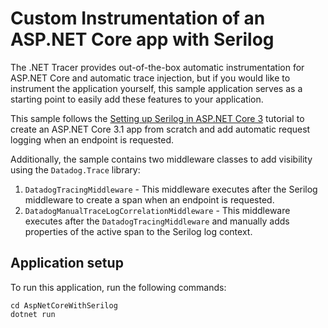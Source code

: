 # Custom Instrumentation of an ASP.NET Core app with Serilog
The .NET Tracer provides out-of-the-box automatic instrumentation for ASP.NET Core and automatic trace injection, but if you would like to instrument the application yourself, this sample application serves as a starting point to easily add these features to your application.

This sample follows the [Setting up Serilog in ASP.NET Core 3](https://nblumhardt.com/2019/10/serilog-in-aspnetcore-3/) tutorial to create an ASP.NET Core 3.1 app from scratch and add automatic request logging when an endpoint is requested.

Additionally, the sample contains two middleware classes to add visibility using the `Datadog.Trace` library:
1. `DatadogTracingMiddleware` - This middleware executes after the Serilog middleware to create a span when an endpoint is requested.
1. `DatadogManualTraceLogCorrelationMiddleware` - This middleware executes after the `DatadogTracingMiddleware` and manually adds properties of the active span to the Serilog log context.

## Application setup
To run this application, run the following commands:

```
cd AspNetCoreWithSerilog
dotnet run
```